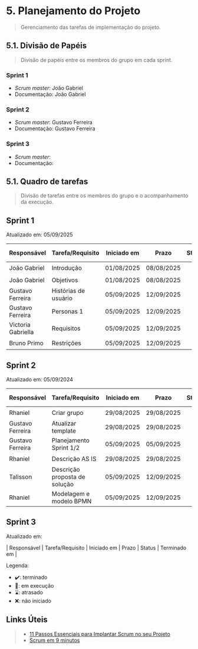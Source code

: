 # 5. Planejamento do Projeto

> Gerenciamento das tarefas de implementação do projeto.

## 5.1. Divisão de Papéis

> Divisão de papéis entre os membros do grupo em cada sprint. 

### Sprint 1
- _Scrum master_: João Gabriel
- Documentação: João Gabriel 

### Sprint 2
- _Scrum master_: Gustavo Ferreira 
- Documentação: Gustavo Ferreira

### Sprint 3
- _Scrum master_: 
- Documentação: 

## 5.1. Quadro de tarefas

> Divisão de tarefas entre os membros do grupo e o acompanhamento da execução.

## Sprint 1

Atualizado em: 05/09/2025

| Responsável   | Tarefa/Requisito | Iniciado em    | Prazo      | Status | Terminado em    |
| :----         |    :----         |      :----:    | :----:     | :----: | :----:          |
| João Gabriel      | Introdução | 01/08/2025     | 08/08/2025 | ✔️    | 08/08/2005      |
| João Gabriel       | Objetivos    | 01/08/2025     | 08/08/2025  | ✔️    |  08/08/2005   |
| Gustavo Ferreira       | Histórias de usuário  | 05/09/2025  | 12/09/2025 | ✔️ | 05/09/2025 |            
| Gustavo Ferreira       | Personas 1  |    05/09/2025  | 12/09/2025 | ✔️ |05/09/2025  |       
| Victoria Gabriella    | Requisitos | 05/09/2025  | 12/09/2025 | ✔️ | 05/09/2025 |     
| Bruno Primo     | Restrições | 05/09/2025  | 12/09/2025 | ✔️  | 05/09/2025 |  

## Sprint 2

Atualizado em: 05/09/2024

| Responsável   | Tarefa/Requisito | Iniciado em    | Prazo      | Status | Terminado em    |
| :----         |    :----         |      :----:    | :----:     | :----: | :----:          |
| Rhaniel       | Criar grupo       | 29/08/2025     | 29/08/2025  | ✔️    | 29/08/2025      |
| Gustavo Ferreira       | Atualizar template   | 29/08/2025     | 29/08/2025 | ✔️   |   29/08/2025              |
| Gustavo Ferreira       | Planejamento Sprint 1/2  | 05/09/2025     | 05/09/2025  | ✔️    |   05/09/2025               |
| Rhaniel       | Descrição AS IS |  29/08/2025    | 29/08/2025 | ✔️         | 29/08/2025  |
| Talisson      | Descrição proposta de solução |  05/09/2025    | 12/09/2025 | ✔️       |  05/09/2025 |
| Rhaniel      | Modelagem e modelo BPMN |  05/09/2025    | 12/09/2025 | ✔️       | 05/09/2025  |

## Sprint 3

Atualizado em: 

| Responsável   | Tarefa/Requisito | Iniciado em    | Prazo      | Status | Terminado em    |

Legenda:
- ✔️: terminado
- 📝: em execução
- ⌛: atrasado
- ❌: não iniciado



## Links Úteis
> - [11 Passos Essenciais para Implantar Scrum no seu Projeto](https://mindmaster.com.br/scrum-11-passos/)
> - [Scrum em 9 minutos](https://www.youtube.com/watch?v=XfvQWnRgxG0)


